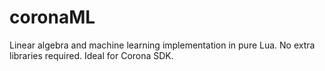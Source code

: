 # coronaML
Linear algebra and machine learning implementation in pure Lua. No extra libraries required. Ideal for Corona SDK.
